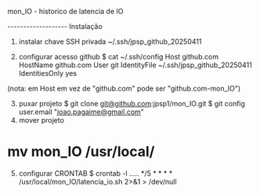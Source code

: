 mon_IO - historico de latencia de IO

------------------- Instalação

1. instalar chave SSH privada
~/.ssh/jpsp_github_20250411

2. configurar acesso github
$ cat ~/.ssh/config 
Host github.com
  HostName github.com
  User git
  IdentityFile ~/.ssh/jpsp_github_20250411
  IdentitiesOnly yes

(nota: em Host em vez de "github.com" pode ser "github.com-mon_IO")

3. puxar projeto
$ git clone git@github.com:jpsp1/mon_IO.git
$ git config user.email "joao.pagaime@gmail.com"
4. mover projeto 
# mv  mon_IO /usr/local/

5. configurar CRONTAB
$ crontab -l
.....
*/5 * * * * /usr/local/mon_IO/latencia_io.sh 2>&1 > /dev/null
